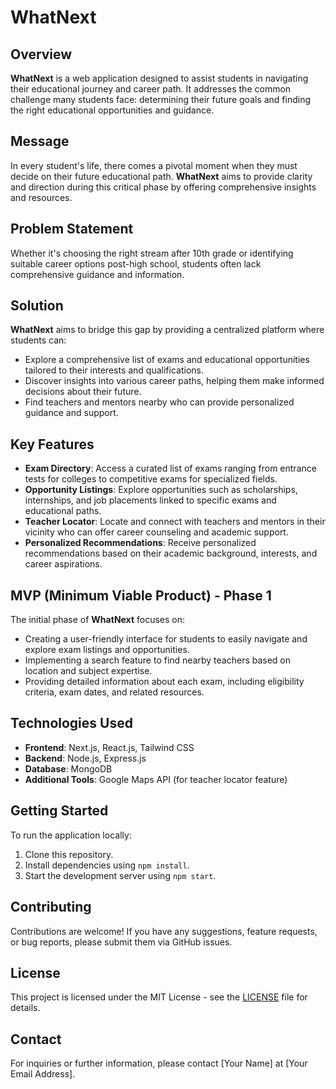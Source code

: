 # WhatNext

## Overview

**WhatNext** is a web application designed to assist students in navigating their educational journey and career path. It addresses the common challenge many students face: determining their future goals and finding the right educational opportunities and guidance.

## Message

In every student's life, there comes a pivotal moment when they must decide on their future educational path. **WhatNext** aims to provide clarity and direction during this critical phase by offering comprehensive insights and resources.

## Problem Statement

Whether it's choosing the right stream after 10th grade or identifying suitable career options post-high school, students often lack comprehensive guidance and information.

## Solution

**WhatNext** aims to bridge this gap by providing a centralized platform where students can:

- Explore a comprehensive list of exams and educational opportunities tailored to their interests and qualifications.
- Discover insights into various career paths, helping them make informed decisions about their future.
- Find teachers and mentors nearby who can provide personalized guidance and support.

## Key Features

- **Exam Directory**: Access a curated list of exams ranging from entrance tests for colleges to competitive exams for specialized fields.
- **Opportunity Listings**: Explore opportunities such as scholarships, internships, and job placements linked to specific exams and educational paths.
- **Teacher Locator**: Locate and connect with teachers and mentors in their vicinity who can offer career counseling and academic support.
- **Personalized Recommendations**: Receive personalized recommendations based on their academic background, interests, and career aspirations.

## MVP (Minimum Viable Product) - Phase 1

The initial phase of **WhatNext** focuses on:

- Creating a user-friendly interface for students to easily navigate and explore exam listings and opportunities.
- Implementing a search feature to find nearby teachers based on location and subject expertise.
- Providing detailed information about each exam, including eligibility criteria, exam dates, and related resources.

## Technologies Used

- **Frontend**: Next.js, React.js, Tailwind CSS
- **Backend**: Node.js, Express.js
- **Database**: MongoDB
- **Additional Tools**: Google Maps API (for teacher locator feature)

## Getting Started

To run the application locally:

1. Clone this repository.
2. Install dependencies using `npm install`.
3. Start the development server using `npm start`.

## Contributing

Contributions are welcome! If you have any suggestions, feature requests, or bug reports, please submit them via GitHub issues.

## License

This project is licensed under the MIT License - see the [LICENSE](./LICENSE) file for details.

## Contact

For inquiries or further information, please contact [Your Name] at [Your Email Address].
